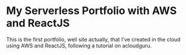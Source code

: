 # My Serverless Portfolio with AWS and ReactJS

This is the first portfolio, well site actually, that I've created in the cloud using AWS and ReactJS, following a tutorial on acloudguru. 
